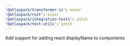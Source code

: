 ```yaml
---
'@atlaspack/transformer-js': minor
'@atlaspack/rust': minor
'@atlaspack/integration-tests': patch
'@atlaspack/test-utils': patch
---
```


Add support for adding react displayName to components

